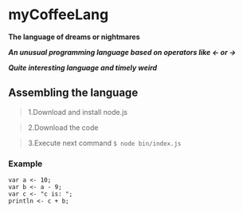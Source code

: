 # myCoffeeLang
**The language of dreams or nightmares**

***An unusual programming language based on operators like <strong><-</strong> or <strong>-></strong>***

***Quite interesting language and timely weird***
  
## Assembling the language
>1.Download and install node.js

>2.Download the code
  
>3.Execute next command
`$ node bin/index.js`

### Example

```
var a <- 10;
var b <- a - 9;
var c <- "c is: ";
println <- c + b;
```
